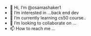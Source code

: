 - 👋 Hi, I’m @osamashaker1
- 👀 I’m interested in ...back end dev
- 🌱 I’m currently learning cs50 course..
- 💞️ I’m looking to collaborate on ...
- 📫 How to reach me ...

<!---
osamashaker1/osamashaker1 is a ✨ special ✨ repository because its `README.md` (this file) appears on your GitHub profile.
You can click the Preview link to take a look at your changes.
--->
